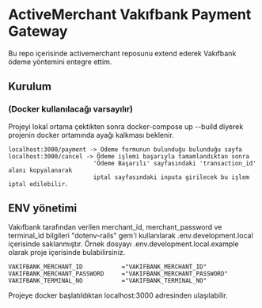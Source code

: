 # ActiveMerchant Vakıfbank Payment Gateway

Bu repo içerisinde activemerchant reposunu extend ederek Vakıfbank ödeme yöntemini entegre ettim.

## Kurulum

### (Docker kullanılacağı varsayılır)<br>
Projeyi lokal ortama çektikten sonra docker-compose up --build diyerek projenin docker ortamında ayağı kalkması beklenir.
```
localhost:3000/payment -> Ödeme formunun bulunduğu bulunduğu sayfa
localhost:3000/cancel -> Ödeme işlemi başarıyla tamamlandıktan sonra
                        'Ödeme Başarılı' sayfasındaki 'transaction_id' alanı kopyalanarak
                        iptal sayfasındaki inputa girilecek bu işlem iptal edilebilir.
```
## ENV yönetimi

Vakıfbank tarafından verilen merchant_id, merchant_password ve terminal_id bilgileri "dotenv-rails" gem'i 
kullanılarak .env.development.local içerisinde saklanmıştır. Örnek dosyayı .env.development.local.example olarak proje içerisinde bulabilirsiniz.  

```
VAKIFBANK_MERCHANT_ID           ="VAKIFBANK_MERCHANT_ID"
VAKIFBANK_MERCHANT_PASSWORD     ="VAKIFBANK_MERCHANT_PASSWORD"
VAKIFBANK_TERMINAL_NO           ="VAKIFBANK_TERMINAL_NO"
```
Projeye docker başlatıldıktan localhost:3000 adresinden ulaşılabilir.

